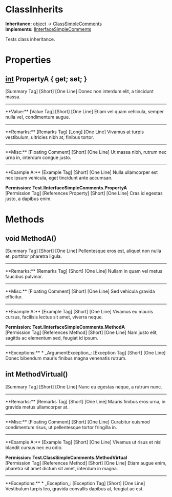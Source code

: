 # ClassInherits

**Inheritance:** [object](https://docs.microsoft.com/en-us/dotnet/api/system.object) → [ClassSimpleComments](Test.ClassSimpleComments.md)  
**Implements:** [IInterfaceSimpleComments](Test.IInterfaceSimpleComments.md)  
  
Tests class inheritance.  
  

# Properties

## [int](https://docs.microsoft.com/en-us/dotnet/api/system.int32) PropertyA { get; set; }

[Summary Tag] [Short] [One Line] Donec non interdum elit, a tincidunt massa.  
  
<hr/>  
**Value:**  
[Value Tag] [Short] [One Line] Etiam vel quam vehicula, semper nulla vel, condimentum augue.  
  
<hr/>  
**Remarks:**  
[Remarks Tag] [Long] [One Line] Vivamus at turpis vestibulum, ultricies nibh at, finibus tortor.  
  
<hr/>  
**Misc:**  
[Floating Comment] [Short] [One Line] Ut massa nibh, rutrum nec urna in, interdum congue justo.  
  
<hr/>  
**Example A:**  
[Example Tag] [Short] [One Line] Nulla ullamcorper est nec ipsum vehicula, eget tincidunt ante accumsan.  
  
**Permission: Test.IInterfaceSimpleComments.PropertyA**  
[Permission Tag] [References Property] [Short] [One Line] Cras id egestas justo, a dapibus enim.  
  

# Methods

## void MethodA()

[Summary Tag] [Short] [One Line] Pellentesque eros est, aliquet non nulla et, porttitor pharetra ligula.  
  
<hr/>  
**Remarks:**  
[Remarks Tag] [Short] [One Line] Nullam in quam vel metus faucibus pulvinar.  
  
<hr/>  
**Misc:**  
[Floating Comment] [Short] [One Line] Sed vehicula gravida efficitur.  
  
<hr/>  
**Example A:**  
[Example Tag] [Short] [One Line] Vivamus eu mauris cursus, facilisis lectus sit amet, viverra neque.  
  
**Permission: Test.IInterfaceSimpleComments.MethodA**  
[Permission Tag] [References Method] [Short] [One Line] Nam justo elit, sagittis ac elementum sed, feugiat id ipsum.  
  
<hr/>  
**Exceptions:**  
* _ArgumentException_: [Exception Tag] [Short] [One Line] Donec bibendum mauris finibus magna venenatis rutrum.  

  

## int MethodVirtual()

[Summary Tag] [Short] [One Line] Nunc eu egestas neque, a rutrum nunc.  
  
<hr/>  
**Remarks:**  
[Remarks Tag] [Short] [One Line] Mauris finibus eros urna, in gravida metus ullamcorper at.  
  
<hr/>  
**Misc:**  
[Floating Comment] [Short] [One Line] Curabitur euismod condimentum risus, ut pellentesque tortor fringilla in.  
  
<hr/>  
**Example A:**  
[Example Tag] [Short] [One Line] Vivamus ut risus et nisl blandit cursus nec eu odio.  
  
**Permission: Test.ClassSimpleComments.MethodVirtual**  
[Permission Tag] [References Method] [Short] [One Line] Etiam augue enim, pharetra sit amet dictum sit amet, interdum in magna.  
  
<hr/>  
**Exceptions:**  
* _Exception_: [Exception Tag] [Short] [One Line] Vestibulum turpis leo, gravida convallis dapibus at, feugiat ac est.  

  

